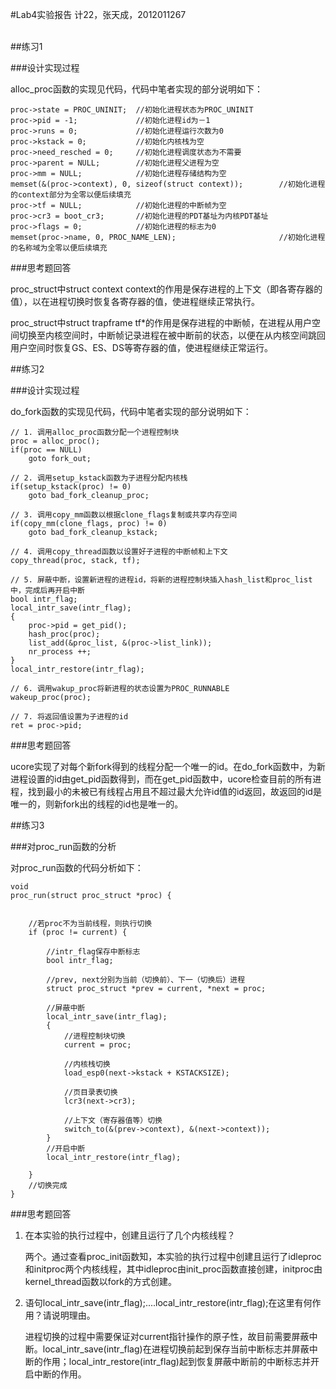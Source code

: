 #Lab4实验报告
计22，张天成，2012011267

<br>
##练习1

###设计实现过程

alloc_proc函数的实现见代码，代码中笔者实现的部分说明如下：

	proc->state = PROC_UNINIT;	//初始化进程状态为PROC_UNINIT	proc->pid = -1;				//初始化进程id为－1	proc->runs = 0;				//初始化进程运行次数为0	proc->kstack = 0;			//初始化内核栈为空	proc->need_resched = 0;		//初始化进程调度状态为不需要	proc->parent = NULL;		//初始化进程父进程为空	proc->mm = NULL;			//初始化进程存储结构为空	memset(&(proc->context), 0, sizeof(struct context));		//初始化进程的context部分为全零以便后续填充	proc->tf = NULL;			//初始化进程的中断帧为空	proc->cr3 = boot_cr3;		//初始化进程的PDT基址为内核PDT基址	proc->flags = 0;			//初始化进程的标志为0	memset(proc->name, 0, PROC_NAME_LEN);						//初始化进程的名称域为全零以便后续填充

###思考题回答
proc_struct中struct context context的作用是保存进程的上下文（即各寄存器的值），以在进程切换时恢复各寄存器的值，使进程继续正常执行。
proc_struct中struct trapframe tf*的作用是保存进程的中断帧，在进程从用户空间切换至内核空间时，中断帧记录进程在被中断前的状态，以便在从内核空间跳回用户空间时恢复GS、ES、DS等寄存器的值，使进程继续正常运行。
##练习2
###设计实现过程
do_fork函数的实现见代码，代码中笔者实现的部分说明如下：
	// 1. 调用alloc_proc函数分配一个进程控制块    proc = alloc_proc();    if(proc == NULL)    	goto fork_out;    // 2. 调用setup_kstack函数为子进程分配内核栈    if(setup_kstack(proc) != 0)    	goto bad_fork_cleanup_proc;    // 3. 调用copy_mm函数以根据clone_flags复制或共享内存空间    if(copy_mm(clone_flags, proc) != 0)    	goto bad_fork_cleanup_kstack;    // 4. 调用copy_thread函数以设置好子进程的中断帧和上下文    copy_thread(proc, stack, tf);    // 5. 屏蔽中断，设置新进程的进程id，将新的进程控制块插入hash_list和proc_list中，完成后再开启中断    bool intr_flag;    local_intr_save(intr_flag);    {		proc->pid = get_pid();		hash_proc(proc);		list_add(&proc_list, &(proc->list_link));		nr_process ++;	}	local_intr_restore(intr_flag);    // 6. 调用wakup_proc将新进程的状态设置为PROC_RUNNABLE    wakeup_proc(proc);    // 7. 将返回值设置为子进程的id    ret = proc->pid;
###思考题回答

ucore实现了对每个新fork得到的线程分配一个唯一的id。在do_fork函数中，为新进程设置的id由get_pid函数得到，而在get_pid函数中，ucore检查目前的所有进程，找到最小的未被已有线程占用且不超过最大允许id值的id返回，故返回的id是唯一的，则新fork出的线程的id也是唯一的。

##练习3

###对proc_run函数的分析

对proc_run函数的代码分析如下：

	void	proc_run(struct proc_struct *proc) {    	
    	//若proc不为当前线程，则执行切换    	if (proc != current) {    	        	//intr_flag保存中断标志        	bool intr_flag;        	
			//prev, next分别为当前（切换前）、下一（切换后）进程        	struct proc_struct *prev = current, *next = proc;
        	//屏蔽中断        	local_intr_save(intr_flag);        	{            	//进程控制块切换            	current = proc;            	
				//内核栈切换            	load_esp0(next->kstack + KSTACKSIZE);            	
				//页目录表切换            	lcr3(next->cr3);            	            	//上下文（寄存器值等）切换            	switch_to(&(prev->context), &(next->context));        	}
			//开启中断        	local_intr_restore(intr_flag);        	    	}    	//切换完成	}
###思考题回答
1. 在本实验的执行过程中，创建且运行了几个内核线程？

	两个。通过查看proc_init函数知，本实验的执行过程中创建且运行了idleproc和initproc两个内核线程，其中idleproc由init_proc函数直接创建，initproc由kernel_thread函数以fork的方式创建。2. 语句local_intr_save(intr_flag);....local_intr_restore(intr_flag);在这里有何作用？请说明理由。
	进程切换的过程中需要保证对current指针操作的原子性，故目前需要屏蔽中断。local_intr_save(intr_flag)在进程切换前起到保存当前中断标志并屏蔽中断的作用；local_intr_restore(intr_flag)起到恢复屏蔽中断前的中断标志并开启中断的作用。